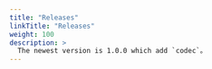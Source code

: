 ```yaml
---
title: "Releases"
linkTitle: "Releases"
weight: 100
description: >
  The newest version is 1.0.0 which add `codec`。
---
```



